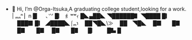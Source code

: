 - 👋 Hi, I’m @Orga-Itsuka,A graduating college student,looking for a work.
   |
 ₘₙⁿ
▏n
█▏　､⺍
█▏ ⺰ʷʷｨ
█◣▄██◣
◥██████▋
  ◥████ █▎
  　███▉ █▎
  ◢████◣⌠ₘ℩
  　██◥█◣\≫
  　██　◥█◣
  　█▉　　█▊
  　█▊　　█▊
  　█▊　　█▋
　  █▏　　█▙
    █ ​

